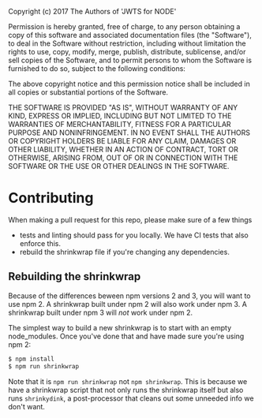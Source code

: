 Copyright (c) 2017 The Authors of 'JWTS for NODE'

Permission is hereby granted, free of charge, to any person obtaining a copy of
this software and associated documentation files (the "Software"), to deal in
the Software without restriction, including without limitation the rights to
use, copy, modify, merge, publish, distribute, sublicense, and/or sell copies of
the Software, and to permit persons to whom the Software is furnished to do so,
subject to the following conditions:

The above copyright notice and this permission notice shall be included in all
copies or substantial portions of the Software.

THE SOFTWARE IS PROVIDED "AS IS", WITHOUT WARRANTY OF ANY KIND, EXPRESS OR
IMPLIED, INCLUDING BUT NOT LIMITED TO THE WARRANTIES OF MERCHANTABILITY, FITNESS
FOR A PARTICULAR PURPOSE AND NONINFRINGEMENT. IN NO EVENT SHALL THE AUTHORS OR
COPYRIGHT HOLDERS BE LIABLE FOR ANY CLAIM, DAMAGES OR OTHER LIABILITY, WHETHER
IN AN ACTION OF CONTRACT, TORT OR OTHERWISE, ARISING FROM, OUT OF OR IN
CONNECTION WITH THE SOFTWARE OR THE USE OR OTHER DEALINGS IN THE SOFTWARE.
# Contributing

When making a pull request for this repo, please make sure of a few things

- tests and linting should pass for you locally. We have CI tests that also enforce this.
- rebuild the shrinkwrap file if you're changing any dependencies.

## Rebuilding the shrinkwrap

Because of the differences beween npm versions 2 and 3, you will want to use npm 2.  A shrinkwrap built under npm 2 will also work under npm 3.  A shrinkwrap built under npm 3 will *not* work under npm 2.

The simplest way to build a new shrinkwrap is to start with an empty node_modules.  Once you've done that and have made sure you're using npm 2:

```sh
$ npm install
$ npm run shrinkwrap
```

Note that it is `npm run shrinkwrap` not `npm shrinkwrap`.  This is because we have a shrinkwrap script that not only runs the shrinkwrap itself but also runs `shrinkydink`, a post-processor that cleans out some unneeded info we don't want.
